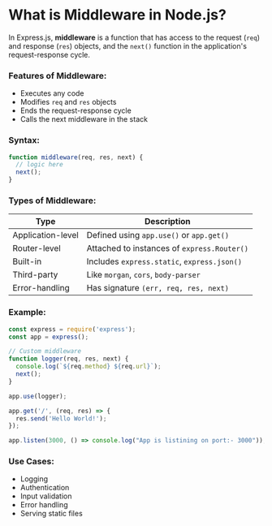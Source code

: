 # What is Middleware in Node.js?

In Express.js, **middleware** is a function that has access to the request (`req`) and response (`res`) objects, and the `next()` function in the application's request-response cycle.

### Features of Middleware:

- Executes any code
- Modifies `req` and `res` objects
- Ends the request-response cycle
- Calls the next middleware in the stack

### Syntax:

```js
function middleware(req, res, next) {
  // logic here
  next();
}
```

### Types of Middleware:

| Type              | Description |
|-------------------|-------------|
| Application-level | Defined using `app.use()` or `app.get()` |
| Router-level      | Attached to instances of `express.Router()` |
| Built-in          | Includes `express.static`, `express.json()` |
| Third-party       | Like `morgan`, `cors`, `body-parser` |
| Error-handling    | Has signature `(err, req, res, next)` |

### Example:

```js
const express = require('express');
const app = express();

// Custom middleware
function logger(req, res, next) {
  console.log(`${req.method} ${req.url}`);
  next();
}

app.use(logger);

app.get('/', (req, res) => {
  res.send('Hello World!');
});

app.listen(3000, () => console.log("App is listining on port:- 3000"));
```

### Use Cases:

- Logging
- Authentication
- Input validation
- Error handling
- Serving static files

